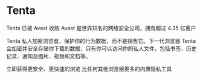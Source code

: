 # 

# Tenta

Tenta 已被 Avast 收购
Avast 是世界知名的网络安全公司，拥有超过 4.35 亿客户

Tenta 私人加密浏览器，保护你的行为数据，而不是销售它。下一代浏览器 Tenta 会加密并安全存储你下载的数据，只有你可以访问你的私人文件，包括书签、历史记录、通知及图片、视频和文档等。

立即获得更安全、更快速的浏览
比任何其他浏览器更多的内置隐私工具

